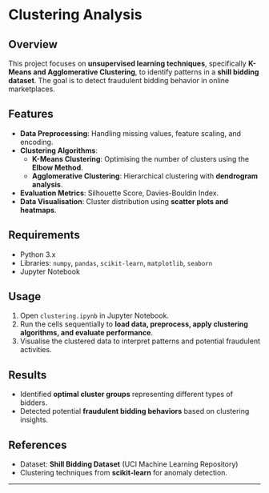 # Clustering Analysis

## Overview

This project focuses on **unsupervised learning techniques**, specifically **K-Means and Agglomerative Clustering**, to identify patterns in a **shill bidding dataset**. The goal is to detect fraudulent bidding behavior in online marketplaces.

## Features

- **Data Preprocessing**: Handling missing values, feature scaling, and encoding.
- **Clustering Algorithms**:
  - **K-Means Clustering**: Optimising the number of clusters using the **Elbow Method**.
  - **Agglomerative Clustering**: Hierarchical clustering with **dendrogram analysis**.
- **Evaluation Metrics**: Silhouette Score, Davies-Bouldin Index.
- **Data Visualisation**: Cluster distribution using **scatter plots and heatmaps**.

## Requirements

- Python 3.x
- Libraries: `numpy`, `pandas`, `scikit-learn`, `matplotlib`, `seaborn`
- Jupyter Notebook

## Usage

1. Open `clustering.ipynb` in Jupyter Notebook.
2. Run the cells sequentially to **load data, preprocess, apply clustering algorithms, and evaluate performance**.
3. Visualise the clustered data to interpret patterns and potential fraudulent activities.

## Results

- Identified **optimal cluster groups** representing different types of bidders.
- Detected potential **fraudulent bidding behaviors** based on clustering insights.

## References

- Dataset: **Shill Bidding Dataset** (UCI Machine Learning Repository)
- Clustering techniques from **scikit-learn** for anomaly detection.

---

